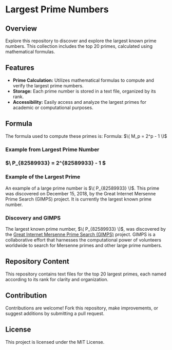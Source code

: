 # Largest Prime Numbers 

## Overview
Explore this repository to discover and explore the largest known prime numbers. This collection includes the top 20 primes, calculated using mathematical formulas.

## Features
- **Prime Calculation:** Utilizes mathematical formulas to compute and verify the largest prime numbers.
- **Storage:** Each prime number is stored in a text file, organized by its rank.
- **Accessibility:** Easily access and analyze the largest primes for academic or computational purposes.

## Formula
The formula used to compute these primes is:
Formula: $\( M_p = 2^p - 1 \)$
### Example from Largest Prime Number
### $\ P_{82589933} = 2^{82589933} - 1 \$


### Example of the Largest Prime
An example of a large prime number is $\( P_{82589933} \)$. This prime was discovered on December 15, 2018, by the Great Internet Mersenne Prime Search (GIMPS) project. It is currently the largest known prime number.

### Discovery and GIMPS
The largest known prime number, $\( P_{82589933} \)$, was discovered by the [Great Internet Mersenne Prime Search (GIMPS)](https://www.mersenne.org/) project. GIMPS is a collaborative effort that harnesses the computational power of volunteers worldwide to search for Mersenne primes and other large prime numbers.

## Repository Content
This repository contains text files for the top 20 largest primes, each named according to its rank for clarity and organization.

## Contribution
Contributions are welcome! Fork this repository, make improvements, or suggest additions by submitting a pull request.

## License
This project is licensed under the MIT License.
